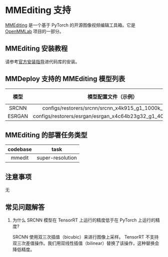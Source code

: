 # MMEditing 支持

[MMEditing](https://github.com/open-mmlab/mmediting) 是一个基于 PyTorch 的开源图像视频编辑工具箱。它是 [OpenMMLab](https://openmmlab.com/) 项目的一部分。

## MMEditing 安装教程

请参考[官方安装指导](https://mmediting.readthedocs.io/en/latest/install.html#installation)进代码库的安装。

## MMDeploy 支持的 MMEditing 模型列表

|  模型  |                     模型配置文件（示例）                     | ONNX Runtime | TensorRT | NCNN  |  PPL  |
| :----: | :----------------------------------------------------------: | :----------: | :------: | :---: | :---: |
| SRCNN  |    configs/restorers/srcnn/srcnn_x4k915_g1_1000k_div2k.py    |      Y       |    Y     |   N   |   Y   |
| ESRGAN | configs/restorers/esrgan/esrgan_x4c64b23g32_g1_400k_div2k.py |      Y       |    Y     |   N   |   Y   |

## MMEditing 的部署任务类型

| codebase |       task       |
| :------: | :--------------: |
|  mmedit  | super-resolution |

## 注意事项

无

## 常见问题解答

1. 为什么 SRCNN 模型在 TensorRT 上运行的精度低于在 PyTorch 上运行的精度?

    SRCNN 使用双三次插值（bicubic）来进行图像上采样。 TensorRT 不支持双三次差值操作。我们用双线性插值（bilinear）替换了该操作，这种替换会降低精度。
